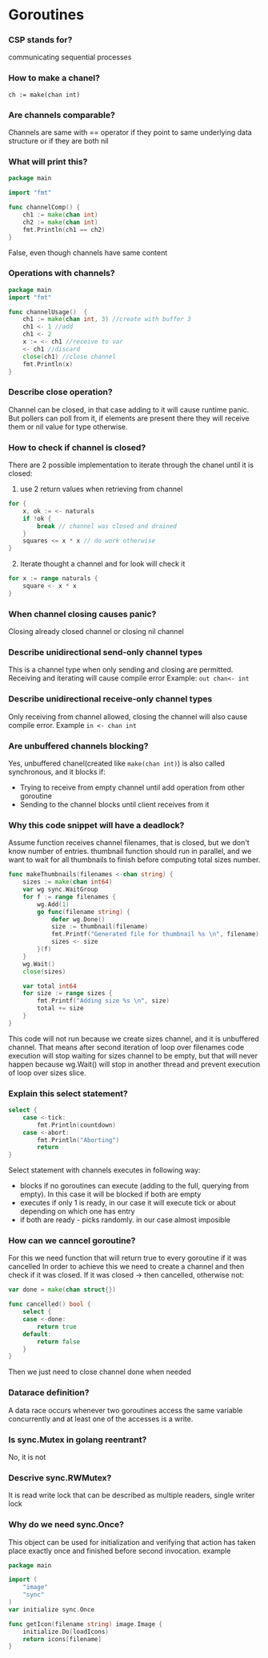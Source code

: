 # Goroutines

### CSP stands for?
communicating sequential processes

### How to make a chanel?
`ch := make(chan int)`

### Are channels comparable? 
Channels are same with == operator if they point to same underlying data structure or if they are both nil 

### What will print this?
```go
package main

import "fmt"

func channelComp() {
	ch1 := make(chan int)
	ch2 := make(chan int)
	fmt.Println(ch1 == ch2)
}
```
False, even though channels have same content

### Operations with channels?
```go
package main
import "fmt"

func channelUsage()  {
	ch1 := make(chan int, 3) //create with buffer 3
	ch1 <- 1 //add
	ch1 <- 2
	x := <- ch1 //receive to var
	<- ch1 //discard
	close(ch1) //close channel 
	fmt.Println(x) 
}
```

### Describe close operation?
Channel can be closed, in that case adding to it will cause runtime panic. 
But pollers can poll from it, if elements are present there they will receive them or nil value for type otherwise.


### How to check if channel is closed?

There are 2 possible implementation to iterate through the chanel until it is closed:
1. use 2 return values when retrieving from channel
```go
for {
	x, ok := <- naturals 
	if !ok {
	    break // channel was closed and drained	
    }
	squares <= x * x // do work otherwise 
}
```
2. Iterate thought a channel and for look will check it
```go
for x := range naturals {
    square <- x * x
}
```

### When channel closing causes panic? 
Closing already closed channel or closing nil channel

### Describe unidirectional send-only channel types
This is a channel type when only sending and closing are 
permitted. Receiving and iterating will cause compile error
Example:
`out chan<- int`

### Describe unidirectional receive-only channel types
Only receiving from channel allowed, closing the channel will also cause compile error.
Example
`in <- chan int`

### Are unbuffered channels blocking?
Yes, unbuffered chanel(created like `make(chan int)`) is also called 
synchronous, and it blocks if:
- Trying to receive from empty channel until add operation from other goroutine
- Sending to the channel blocks until client receives from it 

### Why this code snippet will have a deadlock?
Assume function receives channel filenames, 
that is closed, but we don't know number of entries. thumbnail function 
should run in parallel, and we want to wait for all thumbnails to 
finish before computing total sizes number.

```go
func makeThumbnails(filenames <-chan string) {
	sizes := make(chan int64)
	var wg sync.WaitGroup
	for f := range filenames {
		wg.Add(1)
		go func(filename string) {
			defer wg.Done()
			size := thumbnail(filename)
			fmt.Printf("Generated file for thumbnail %s \n", filename)
			sizes <- size
		}(f)
	}
	wg.Wait()
	close(sizes)

	var total int64
	for size := range sizes {
		fmt.Printf("Adding size %s \n", size)
		total += size
	}
}
```
This code will not run because we create sizes channel, and it is
unbuffered channel. That means after second iteration of loop over
filenames code execution will stop waiting for sizes channel to be empty, but that 
will never happen because wg.Wait() will stop in another thread and prevent
execution of loop over sizes slice.

### Explain this select statement?
```go
select {
    case <-tick:
        fmt.Println(countdown)
    case <-abort:
        fmt.Println("Aborting")
		return
}
```

Select statement with channels executes in following way:
- blocks if no goroutines can execute (adding to the full, querying from empty). In this case it will be blocked if both are empty
- executes if only 1 is ready, in our case it will execute tick or about depending on which one has entry
- if both are ready - picks randomly. in our case almost imposible 

### How can we canncel goroutine? 
For this we need function that will return true to every goroutine if it was cancelled
In order to achieve this we need to create a channel and then check if it was closed. If it was closed -> then cancelled, 
otherwise not:
```go
var done = make(chan struct{})

func cancelled() bool {
	select {
	case <-done:
		return true
	default:
		return false
	}
}
```
Then we just need to close channel done when needed


### Datarace definition? 
A data race occurs whenever two goroutines access the same variable concurrently and at least one of the accesses is a write.

### Is sync.Mutex in golang reentrant?
No, it is not

### Descrive sync.RWMutex?
It is read write lock that can be described as multiple readers, single writer lock

### Why do we need sync.Once?
This object can be used for initialization and verifying that action has taken place exactly once and finished before
second invocation. 
example

```go
package main

import (
	"image"
	"sync"
)
var initialize sync.Once

func getIcon(filename string) image.Image {
	initialize.Do(loadIcons)
	return icons[filename]
}
```


